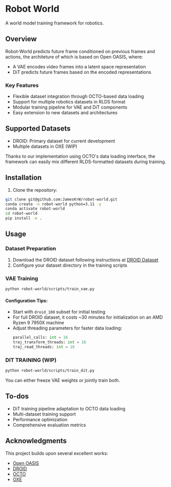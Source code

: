 # Robot World

A world model training framework for robotics.

## Overview

Robot-World predicts future frame conditioned on previous frames and actions, the architeture of which is based on Open OASIS, where:

- A VAE encodes video frames into a latent space representation
- DiT predicts future frames based on the encoded representations

### Key Features

- Flexible dataset integration through OCTO-based data loading
- Support for multiple robotics datasets in RLDS format
- Modular training pipeline for VAE and DiT components
- Easy extension to new datasets and architectures

## Supported Datasets

- DROID: Primary dataset for current development
- Multiple datasets in OXE (WIP)

Thanks to our implementation using OCTO's data loading interface, the framework can easily mix different RLDS-formatted datasets during training.

## Installation

1. Clone the repository:
```bash
git clone git@github.com:JamesKrW/robot-world.git
conda create -n robot-world python=3.11 -y
conda activate robot-world
cd robot-world 
pip install -e .
```

## Usage

### Dataset Preparation

1. Download the DROID dataset following instructions at [DROID Dataset](https://droid-dataset.github.io/)
2. Configure your dataset directory in the training scripts

### VAE Training

```bash
python robot-world/scripts/train_vae.py
```

#### Configuration Tips:
- Start with `droid_100` subset for initial testing
- For full DROID dataset, it costs ~30 minutes for initialization on an AMD Ryzen 9 7950X machine
- Adjust threading parameters for faster data loading:
  ```python
  parallel_calls: int = 16
  traj_transform_threads: int = 16
  traj_read_threads: int = 16
  ```

### DIT TRAINING (WIP)

```bash
python robot-world/scripts/train_dit.py
```
You can either freeze VAE weights or jointly train both.

## To-dos
- DiT training pipeline adaptation to OCTO data loading
- Multi-dataset training support
- Performance optimization
- Comprehensive evaluation metrics

## Acknowledgments

This project builds upon several excellent works:
- [Open OASIS](https://github.com/etched-ai/open-oasis)
- [DROID](https://droid-dataset.github.io/)
- [OCTO](https://octo-models.github.io/)
- [OXE](https://robotics-transformer-x.github.io/)
